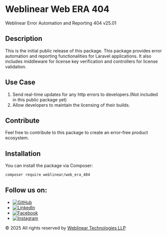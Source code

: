 # Weblinear Web ERA 404

Weblinear Error Automation and Reporting 404 v25.01

## Description

This is the initial public release of this package. This package provides error automation and reporting functionalities for Laravel applications. It also includes middleware for license key verification and controllers for license validation. 

## Use Case
1. Send real-time updates for any http errors to developers.(Not included in this public package yet)
2. Allow developers to maintain the licensing of their builds.

## Contribute
Feel free to contribute to this package to create an error-free product ecosystem.

## Installation

You can install the package via Composer:

```sh
composer require weblinear/web_era_404
```

## Follow us on:

- [![GitHub](https://img.shields.io/badge/GitHub-181717?style=for-the-badge&logo=github&logoColor=white)](https://github.com/LVABS780)
- [![LinkedIn](https://img.shields.io/badge/LinkedIn-0077B5?style=for-the-badge&logo=linkedin&logoColor=white)](https://www.linkedin.com/company/weblinear)
- [![Facebook](https://img.shields.io/badge/Facebook-1877F2?style=for-the-badge&logo=facebook&logoColor=white)](https://www.facebook.com/Weblinear)
- [![Instagram](https://img.shields.io/badge/Instagram-E4405F?style=for-the-badge&logo=instagram&logoColor=white)](https://www.instagram.com/weblinear.in/)

© 2025 All rights reserved by [Weblinear Technologies LLP](https://www.weblinear.in/)

